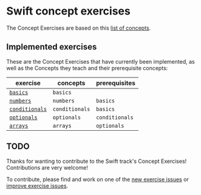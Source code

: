 # Swift concept exercises

The Concept Exercises are based on this [list of concepts][reference-shared].

## Implemented exercises

These are the Concept Exercises that have currently been implemented, as well as the Concepts they teach and their prerequisite concepts:

| exercise                                        | concepts       | prerequisites  |
| ----------------------------------------------- | -------------- | -------------- |
| [`basics`][concept-exercise-basics]             | `basics`       |                |
| [`numbers`][concept-exercise-numbers]           | `numbers`      | `basics`       |
| [`conditionals`][concept-exercise-conditionals] | `conditionals` | `basics`       |
| [`optionals`][concept-exercise-optionals]       | `optionals`    | `conditionals` |
| [`arrays`][concept-exercise-arrays]             | `arrays`       | `optionals`    |

<!--
| [`strings`][concept-exercise-strings]           | `strings`      | `optionals` <br/> `arrays` |

| [`higher order functions`][concept-exercise-hof] | `higher-order-functions`     | `arrays`<br/>`strings`                       |
| [`booleans`][concept-exercise-booleans]                             | `booleans`                   | `basics`                                                                               |
| [`datetimes`][concept-exercise-datetimes]                           | `datetimes`                  | `classes`<br/>`numbers`<br/>`strings`                                                  |
| [`discriminated-unions`][concept-exercise-discriminated-unions]     | `discriminated-unions`       | `pattern-matching`                                                                     |
| [`floating-point-numbers`][concept-exercise-floating-point-numbers] | `floating-point-numbers`     | `conditionals`<br/>`numbers`                                                           |
| [`lists`][concept-exercise-lists]                                   | `lists`                      | `booleans`<br/>`pattern-matching`<br/>`strings`                                        |
| [`pattern-matching`][concept-exercise-pattern-matching]             | `pattern-matching`           | `conditionals`<br/>`strings`                                                           |
| [`recursion`][concept-exercise-recursion]                           | `recursion`                  | `discriminated-unions`<br/>`higher-order-functions`<br/>`lists`<br/>`pattern-matching` |
-->

## TODO

Thanks for wanting to contribute to the Swift track's Concept Exercises! Contributions are very welcome!

To contribute, please find and work on one of the [new exercise issues][issues-new-exercise] or [improve exercise issues][issues-improve-exercise].

[reference-shared]: ../../reference/README.md
[reference]: ./reference.md
[concept-exercises]: ./concept/README.md
[concept-exercise-basics]: ./basics/.meta/design.md
[concept-exercise-numbers]: ./numbers/.meta/design.md
[concept-exercise-conditionals]: ./conditionals/.meta/design.md
[concept-exercise-optionals]: ./arrays/.meta/design.md
[concept-exercise-arrays]: ./arrays/.meta/design.md

<!--
[concept-exercise-strings]: ./strings/.meta/design.md
[concept-exercise-hof]: ./higher-order-functions/.meta/design.md
[concept-exercise-booleans]: ./booleans/.meta/design.md
[concept-exercise-datetimes]: ./datetimes/.meta/design.md
[concept-exercise-lists]: ./lists/.meta/design.md
[concept-exercise-pattern-matching]: ./pattern-matching/.meta/design.md
[concept-exercise-recursion]: ./recursion/.meta/design.md
[concept-exercise-discriminated-unions]: ./discriminated-unions/.meta/design.md
[concept-exercise-floating-point-numbers]: ./floating-point-numbers/.meta/design.md
-->

[issues-new-exercise]: https://github.com/exercism/v3/issues?utf8=%E2%9C%93&q=is%3Aopen+label%3Atrack%2Fswift+label%3Atype%2Fnew-exercise+label%3Astatus%2Fhelp-wanted
[issues-improve-exercise]: https://github.com/exercism/v3/issues?utf8=%E2%9C%93&q=is%3Aopen+label%3Atrack%2Fswift+label%3Atype%2Fimprove-exercise+label%3Astatus%2Fhelp-wanted

